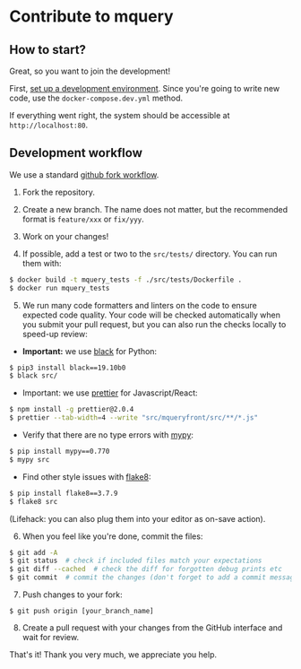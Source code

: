 # Contribute to mquery

## How to start?

Great, so you want to join the development!

First, [set up a development environment](INSTALL.md#docker-compose-dev).
Since you're going to write new code, use the `docker-compose.dev.yml` method.

If everything went right, the system should be accessible at `http://localhost:80`.

## Development workflow

We use a standard [github fork workflow](
https://gist.github.com/Chaser324/ce0505fbed06b947d962).

1. Fork the repository.

2. Create a new branch. The name does not matter, but the recommended format
  is `feature/xxx` or `fix/yyy`.

3. Work on your changes!

4. If possible, add a test or two to the `src/tests/` directory. You can run
  them with:

```bash
$ docker build -t mquery_tests -f ./src/tests/Dockerfile .
$ docker run mquery_tests
```

5. We run many code formatters and linters on the code to ensure expected
code quality. Your code will be checked automatically when you submit your
pull request, but you can also run the checks locally to speed-up review:

- **Important:** we use [black](https://pypi.org/project/black/) for Python:

```bash
$ pip3 install black==19.10b0
$ black src/
```

- Important: we use [prettier](httpss://prettier.io/) for Javascript/React:

```bash
$ npm install -g prettier@2.0.4
$ prettier --tab-width=4 --write "src/mqueryfront/src/**/*.js"
```

- Verify that there are no type errors with [mypy](http://mypy-lang.org/):

```bash
$ pip install mypy==0.770
$ mypy src
```

- Find other style issues with [flake8](https://flake8.pycqa.org):

```bash
$ pip install flake8==3.7.9
$ flake8 src
```

(Lifehack: you can also plug them into your editor as on-save action).

6. When you feel like you're done, commit the files:

```bash
$ git add -A
$ git status  # check if included files match your expectations
$ git diff --cached  # check the diff for forgotten debug prints etc
$ git commit  # commit the changes (don't forget to add a commit message)
```

7. Push changes to your fork:

```
$ git push origin [your_branch_name]
```

8. Create a pull request with your changes from the GitHub interface and
   wait for review.

That's it! Thank you very much, we appreciate you help.
